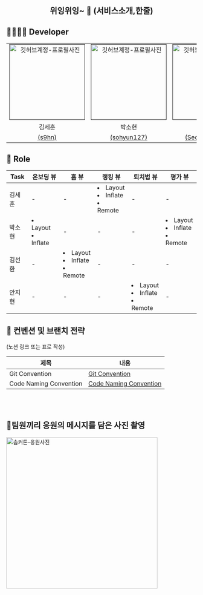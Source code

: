 <div align="center">

<h2> 
  위잉위잉~ 🦟
  (서비스소개,한줄) </h2>


</div>

<h2> 👨‍💻👩‍💻 Developer </h2>

<table align="center">
    <tr align="center">
        <td style="min-width: 150px;">
            <a href="">
              <img src="https://github.com/SOPKATHON-LUCKY-SEVEN/S23H-AOS/assets/81347125/8704f4d3-4feb-423b-a597-ff0278a02987" width="200" alt="깃허브계정-프로필사진">
              <br />
              <b></b>
            </a>
        </td>
      <td style="min-width: 150px;">
            <a href="">
              <img src="https://github.com/SOPKATHON-LUCKY-SEVEN/S23H-AOS/assets/81347125/41973332-7ca3-41b7-90ff-25691ce09fd2" width="200" alt="깃허브계정-프로필사진">
              <br />
              <b></b>
            </a>
        </td>
      <td style="min-width: 150px;">
            <a href="">
              <img src="https://github.com/SOPKATHON-LUCKY-SEVEN/S23H-AOS/assets/81347125/379bc3c1-5e7b-4687-befb-65641f8b8d2b" width="200" alt="깃허브계정-프로필사진">
              <br />
              <b></b>
            </a>
        </td>
      <td style="min-width: 150px;">
            <a href="">
              <img src="https://github.com/SOPKATHON-LUCKY-SEVEN/S23H-AOS/assets/81347125/73a68667-78d9-47db-a638-cf77e41a7fbc" width="200" alt="깃허브계정-프로필사진">
              <br />
              <b></b>
            </a>
        </td>
    </tr>
    <tr align="center">
        <td>
            김세훈 <br/>
      </td>
       <td>
            박소현 <br/>
      </td>
       <td>
            김선환 <br/>
      </td>
       <td>
            안지현 <br/>
      </td>
    </tr>
    <tr align="center">
        <td>
             <a href="https://github.com/s9hn">(s9hn)</a>             <br/>
      </td>
       <td>
            <a href="https://github.com/sohyun127">(sohyun127)</a>
 <br/>
      </td>
       <td>
            <a href="https://github.com/SeonHwan-Kim">(SeonHwan-Kim)</a> <br/>
      </td>
       <td>
            <a href="https://github.com/jihyeonAnAn">(jihyeonAnAn)</a> <br/>
      </td>
    </tr>
</table>

## 📌 Role

| Task | 온보딩 뷰                               | 홈 뷰                                                  | 랭킹 뷰                                                 | 퇴치법 뷰                                                | 평가 뷰                                                 |                                      
|------|-------------------------------------|------------------------------------------------------|------------------------------------------------------|------------------------------------------------------|------------------------------------------------------|
| 김세훈  | -                                   | -                                                    | <li>  Layout</li><li>  Inflate</li><li>  Remote</li> | -                                                    | -                                                    | 
| 박소현  | <li>  Layout</li><li>  Inflate</li> | -                                                    | -                                                    | -                                                    | <li>  Layout</li><li>  Inflate</li><li>  Remote</li> | 　
| 김선환  | -                                   | <li>  Layout</li><li>  Inflate</li><li>  Remote</li> | -                                                    | -                                                    | -                                                    | 
| 안지현  | -                                   | -                                                    | -                                                    | <li>  Layout</li><li>  Inflate</li><li>  Remote</li> | -                                                    | 

<h2>  📄 컨벤션 및 브랜치 전략 </h2>
(노션 링크 또는 표로 작성)


| 제목                     | 내용                                                                                                                             |
|------------------------|--------------------------------------------------------------------------------------------------------------------------------|
| Git Convention         | <a href="https://github.com/SOPT32-SOPKATHON/sopkathon-android/blob/develop/docs/Git_Convention.md"> Git Convention </a>            |
| Code Naming Convention | <a href="https://github.com/SOPT32-SOPKATHON/sopkathon-android/blob/develop/docs/Coding_Convention.md"> Code Naming Convention </a> |

<br/>

<br/>

<h2> 📸팀원끼리 응원의 메시지를 담은 사진 촬영 </h2>
<img src="C:\Users\98052\Downloads\KakaoTalk_20230520_220559025_01.jpg" width="400" alt="솝커톤-응원사진" />
